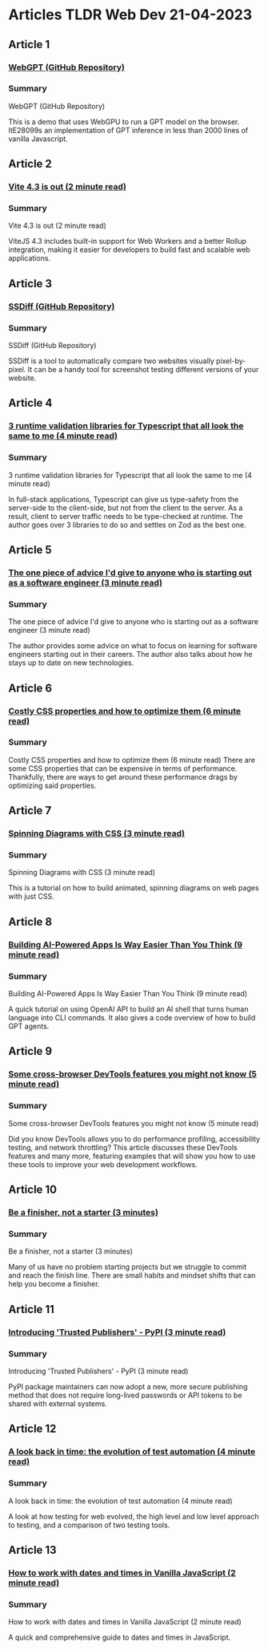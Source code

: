 # Articles TLDR Web Dev 21-04-2023

## Article 1
### [WebGPT (GitHub Repository)](https://tldr.tech)
### Summary 
 WebGPT (GitHub Repository)

This is a demo that uses WebGPU to run a GPT model on the browser. ItE28099s an implementation of GPT inference in less than 2000 lines of vanilla Javascript.

## Article 2
### [Vite 4.3 is out (2 minute read)](https://tldr.tech)
### Summary 
 Vite 4.3 is out (2 minute read)

ViteJS 4.3 includes built-in support for Web Workers and a better Rollup integration, making it easier for developers to build fast and scalable web applications.

## Article 3
### [SSDiff (GitHub Repository)](https://tldr.tech)
### Summary 
 SSDiff (GitHub Repository)

SSDiff is a tool to automatically compare two websites visually pixel-by-pixel. It can be a handy tool for screenshot testing different versions of your website.

## Article 4
### [3 runtime validation libraries for Typescript that all look the same to me (4 minute read)](https://tldr.tech)
### Summary 
 3 runtime validation libraries for Typescript that all look the same to me (4 minute read)

In full-stack applications, Typescript can give us type-safety from the server-side to the client-side, but not from the client to the server. As a result, client to server traffic needs to be type-checked at runtime. The author goes over 3 libraries to do so and settles on Zod as the best one.

## Article 5
### [The one piece of advice I'd give to anyone who is starting out as a software engineer (3 minute read)](https://tldr.tech)
### Summary 
 The one piece of advice I'd give to anyone who is starting out as a software engineer (3 minute read)

The author provides some advice on what to focus on learning for software engineers starting out in their careers. The author also talks about how he stays up to date on new technologies.

## Article 6
### [Costly CSS properties and how to optimize them (6 minute read)](https://tldr.tech)
### Summary 
 Costly CSS properties and how to optimize them (6 minute read)</a>
There are some CSS properties that can be expensive in terms of performance. Thankfully, there are ways to get around these performance drags by optimizing said properties.

## Article 7
### [Spinning Diagrams with CSS (3 minute read)](https://tldr.tech)
### Summary 
 Spinning Diagrams with CSS (3 minute read)

This is a tutorial on how to build animated, spinning diagrams on web pages with just CSS.

## Article 8
### [Building AI-Powered Apps Is Way Easier Than You Think (9 minute read)](https://tldr.tech)
### Summary 
 Building AI-Powered Apps Is Way Easier Than You Think (9 minute read)

A quick tutorial on using OpenAI API to build an AI shell that turns human language into CLI commands. It also gives a code overview of how to build GPT agents.

## Article 9
### [Some cross-browser DevTools features you might not know (5 minute read)](https://tldr.tech)
### Summary 
 Some cross-browser DevTools features you might not know (5 minute read)

Did you know DevTools allows you to do performance profiling, accessibility testing, and network throttling? This article discusses these DevTools features and many more, featuring examples that will show you how to use these tools to improve your web development workflows.</span>

## Article 10
### [Be a finisher, not a starter (3 minutes)](https://tldr.tech)
### Summary 
 Be a finisher, not a starter (3 minutes)

Many of us have no problem starting projects but we struggle to commit and reach the finish line. There are small habits and mindset shifts that can help you become a finisher.

## Article 11
### [Introducing 'Trusted Publishers' - PyPI (3 minute read)](https://tldr.tech)
### Summary 
 Introducing 'Trusted Publishers' - PyPI (3 minute read)

PyPI package maintainers can now adopt a new, more secure publishing method that does not require long-lived passwords or API tokens to be shared with external systems.

## Article 12
### [A look back in time: the evolution of test automation (4 minute read)](https://tldr.tech)
### Summary 
 A look back in time: the evolution of test automation (4 minute read)

A look at how testing for web evolved, the high level and low level approach to testing, and a comparison of two testing tools.

## Article 13
### [How to work with dates and times in Vanilla JavaScript (2 minute read)](https://tldr.tech)
### Summary 
 How to work with dates and times in Vanilla JavaScript (2 minute read)

A quick and comprehensive guide to dates and times in JavaScript.


